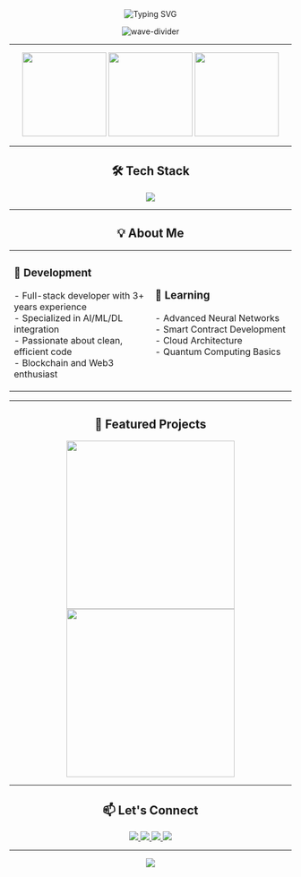 <!-- Fixed Gradient Header with Typing Animation -->
<div align="center">
  <img src="https://readme-typing-svg.herokuapp.com?font=Fira+Code&size=30&duration=4000&pause=1000&color=20B2AA&center=true&vCenter=true&width=600&lines=Hi+👋,+I'm+Menuka+Dilshan;Full-Stack+Developer;AI+Enthusiast;Open-Source+Contributor;From+Sri+Lanka" alt="Typing SVG" />
  
  ![wave-divider](https://user-images.githubusercontent.com/74038190/212284115-47af1967-a88e-4c4e-9e5e-9a5a6c5f8d2b.gif)
</div>

---

<!-- Animated Grid Layout -->
<div align="center">
  <img height="150" src="https://github-readme-stats.vercel.app/api?username=Menuka4414&show_icons=true&theme=algolia&include_all_commits=true&count_private=true" />
  <img height="150" src="https://github-readme-streak-stats.herokuapp.com/?user=Menuka4414&theme=algolia" />
  <img height="150" src="https://github-readme-stats.vercel.app/api/top-langs/?username=Menuka4414&layout=compact&theme=algolia&langs_count=6" />
</div>

---

<!-- 3D Tech Stack with Animated Icons -->
<h2 align="center">🛠️ Tech Stack</h2>
<div align="center">
  <img src="https://skillicons.dev/icons?i=python,java,js,ts,react,nextjs,nodejs,express,tensorflow,pytorch,docker,git,github,vscode,html,css,tailwind,linux,mongodb,mysql,postgres,aws,azure,figma&perline=8" />
</div>

---

<!-- Animated About Me Cards -->
<h2 align="center">💡 About Me</h2>

<div align="center">
  <table>
    <tr>
      <td width="50%">
        <h3>🚀 Development</h3>
        <p>
          - Full-stack developer with 3+ years experience<br>
          - Specialized in AI/ML/DL integration<br>
          - Passionate about clean, efficient code<br>
          - Blockchain and Web3 enthusiast
        </p>
      </td>
      <td width="50%">
        <h3>🌱 Learning</h3>
        <p>
          - Advanced Neural Networks<br>
          - Smart Contract Development<br>
          - Cloud Architecture<br>
          - Quantum Computing Basics
        </p>
      </td>
    </tr>
  </table>
</div>

---

<!-- Animated Project Showcase -->
<h2 align="center">🌟 Featured Projects</h2>
<div align="center">
  <a href="https://github.com/Menuka4414/project1">
    <img width="300" src="https://github-readme-stats.vercel.app/api/pin/?username=Menuka4414&repo=project1&theme=algolia" />
  </a>
  <a href="https://github.com/Menuka4414/project2">
    <img width="300" src="https://github-readme-stats.vercel.app/api/pin/?username=Menuka4414&repo=project2&theme=algolia" />
  </a>
</div>

---

<!-- Animated Social Links -->
<h2 align="center">📫 Let's Connect</h2>
<div align="center">
  <a href="https://linkedin.com/in/menuka-dilshan">
    <img src="https://img.shields.io/badge/LinkedIn-0077B5?style=for-the-badge&logo=linkedin&logoColor=white" />
  </a>
  <a href="https://twitter.com/MenukaDilshan">
    <img src="https://img.shields.io/badge/Twitter-1DA1F2?style=for-the-badge&logo=twitter&logoColor=white" />
  </a>
  <a href="mailto:menukadilshan4414@gmail.com">
    <img src="https://img.shields.io/badge/Gmail-D14836?style=for-the-badge&logo=gmail&logoColor=white" />
  </a>
  <a href="https://medium.com/@yourusername">
    <img src="https://img.shields.io/badge/Medium-12100E?style=for-the-badge&logo=medium&logoColor=white" />
  </a>
</div>

---

<!-- Animated Footer -->
<div align="center">
  <img src="https://capsule-render.vercel.app/api?type=waving&color=20B2AA&height=100&section=footer&fontSize=90" />
</div>
